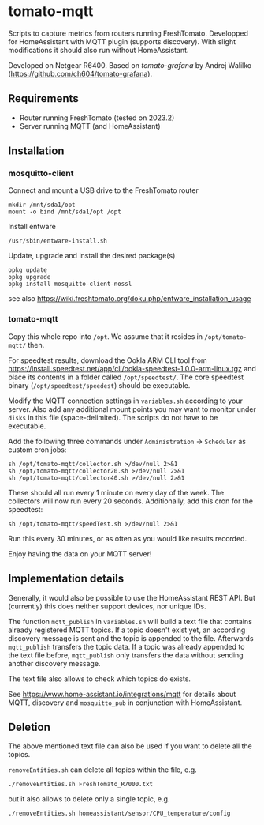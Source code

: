 # tomato-mqtt

Scripts to capture metrics from routers running FreshTomato. Developped for HomeAssistant with MQTT plugin (supports discovery). With slight modifications it should also run without HomeAssistant.

Developed on Netgear R6400. Based on *tomato-grafana* by Andrej Walilko (https://github.com/ch604/tomato-grafana).

## Requirements

- Router running FreshTomato (tested on 2023.2)
- Server running MQTT (and HomeAssistant)

## Installation

### mosquitto-client

Connect and mount a USB drive to the FreshTomato router
```
mkdir /mnt/sda1/opt
mount -o bind /mnt/sda1/opt /opt
```

Install entware
```
/usr/sbin/entware-install.sh
```

Update, upgrade and install the desired package(s)
```
opkg update
opkg upgrade
opkg install mosquitto-client-nossl
```

see also https://wiki.freshtomato.org/doku.php/entware_installation_usage

### tomato-mqtt

Copy this whole repo into `/opt`. We assume that it resides in `/opt/tomato-mqtt/` then.

For speedtest results, download the Ookla ARM CLI tool from https://install.speedtest.net/app/cli/ookla-speedtest-1.0.0-arm-linux.tgz and place its contents in a folder called `/opt/speedtest/`. The core speedtest binary (`/opt/speedtest/speedest`) should be executable.

Modify the MQTT connection settings in `variables.sh` according to your server. Also add any additional mount points you may want to monitor under `disks` in this file (space-delimited). The scripts do not have to be executable.

Add the following three commands under `Administration` -> `Scheduler` as custom cron jobs:
```
sh /opt/tomato-mqtt/collector.sh >/dev/null 2>&1
sh /opt/tomato-mqtt/collector20.sh >/dev/null 2>&1
sh /opt/tomato-mqtt/collector40.sh >/dev/null 2>&1
```
These should all run every 1 minute on every day of the week. The collectors will now run every 20 seconds. Additionally, add this cron for the speedtest:
```
sh /opt/tomato-mqtt/speedTest.sh >/dev/null 2>&1
```
Run this every 30 minutes, or as often as you would like results recorded.

Enjoy having the data on your MQTT server!

## Implementation details

Generally, it would also be possible to use the HomeAssistant REST API. But (currently) this does neither support devices, nor unique IDs.

The function `mqtt_publish` in `variables.sh` will build a text file that contains already registered MQTT topics. If a topic doesn't exist yet, an according discovery message is sent and the topic is appended to the file. Afterwards `mqtt_publish` transfers the topic data. If a topic was already appended to the text file before, `mqtt_publish` only transfers the data without sending another discovery message.

The text file also allows to check which topics do exists.

See https://www.home-assistant.io/integrations/mqtt for details about MQTT, discovery and `mosquitto_pub` in conjunction with HomeAssistant.

## Deletion

The above mentioned text file can also be used if you want to delete all the topics.

`removeEntities.sh` can delete all topics within the file, e.g.
```
./removeEntities.sh FreshTomato_R7000.txt
```
but it also allows to delete only a single topic, e.g.
```
./removeEntities.sh homeassistant/sensor/CPU_temperature/config
```
